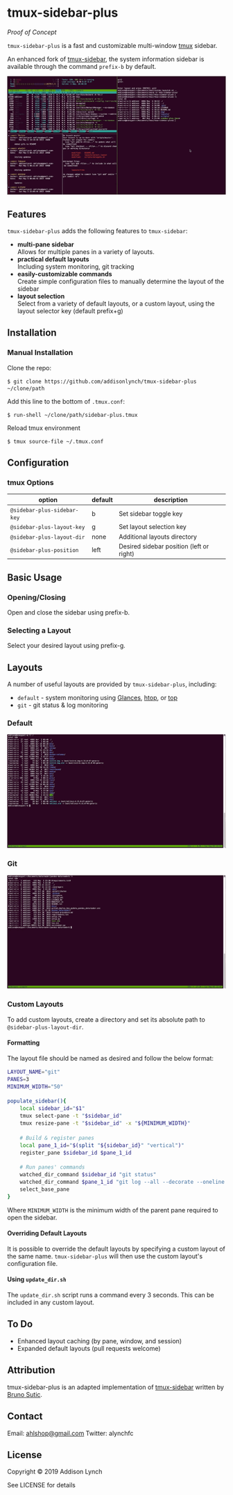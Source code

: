 # tmux-sidebar-plus

*Proof of Concept*

``tmux-sidebar-plus`` is a fast and customizable multi-window
[tmux](https://github.com/tmux/tmux) sidebar.

An enhanced fork of [tmux-sidebar](https://github.com/tmux-plugins/tmux-sidebar),
the system information sidebar is available through the command ``prefix-b`` by default.

![tmux-sidebar-plus](/img/detailed_small.gif)

## Features


``tmux-sidebar-plus`` adds the following features to ``tmux-sidebar``:

- **multi-pane sidebar**<br/>
  Allows for multiple panes in a variety of layouts.
- **practical default layouts**</br>
  Including system monitoring, git tracking
- **easily-customizable commands**<br/>
  Create simple configuration files to manually determine the layout of the
  sidebar
- **layout selection**<br/>
  Select from a variety of default layouts, or a custom layout, using the
  layout selector key (default prefix+g)



## Installation

### Manual Installation

Clone the repo:

```
$ git clone https://github.com/addisonlynch/tmux-sidebar-plus ~/clone/path
```

Add this line to the bottom of ``.tmux.conf``:

```
$ run-shell ~/clone/path/sidebar-plus.tmux
```

Reload tmux environment

```
$ tmux source-file ~/.tmux.conf
```

## Configuration


### tmux Options

| option | default | description    |
|-------|------|---|
| ``@sidebar-plus-sidebar-key``  | b | Set sidebar toggle key |
| ``@sidebar-plus-layout-key`` | g | Set layout selection key |
| ``@sidebar-plus-layout-dir`` | none | Additional layouts directory |
| ``@sidebar-plus-position`` | left | Desired sidebar position (left or right)|


## Basic Usage

### Opening/Closing

Open and close the sidebar using prefix-b.

### Selecting a Layout

Select your desired layout using prefix-g.


## Layouts

A number of useful layouts are provided by ``tmux-sidebar-plus``, including:

* ``default`` - system monitoring using [Glances](https://nicolargo.github.io/glances/),
  [htop](https://hisham.hm/htop/), or [top](https://linux.die.net/man/1/top)
* ``git`` - git status & log monitoring

### Default

![Default Layout](/img/default_small.gif)

### Git

![Git Layout](/img/git_small.gif)

### Custom Layouts

To add custom layouts, create a directory and set its absolute path to
``@sidebar-plus-layout-dir``.

#### Formatting

The layout file should be named as desired and follow the below format:

```bash
LAYOUT_NAME="git"
PANES=3
MINIMUM_WIDTH="50"

populate_sidebar(){
    local sidebar_id="$1"
    tmux select-pane -t "$sidebar_id"
    tmux resize-pane -t "$sidebar_id" -x "${MINIMUM_WIDTH}"

    # Build & register panes
    local pane_1_id="$(split "${sidebar_id}" "vertical")"
    register_pane $sidebar_id $pane_1_id

    # Run panes' commands
    watched_dir_command $sidebar_id "git status"
    watched_dir_command $pane_1_id "git log --all --decorate --oneline --graph"
    select_base_pane
}

```

Where ``MINIMUM_WIDTH`` is the minimum width of the parent pane required to
open the sidebar.

#### Overriding Default Layouts

It is possible to override the default layouts by specifying a custom layout of
the same name. ``tmux-sidebar-plus`` will then use the custom layout's
configuration file.

#### Using ``update_dir.sh``

The ``update_dir.sh`` script runs a command every 3 seconds. This can be
included in any custom layout.

## To Do

* Enhanced layout caching (by pane, window, and session)
* Expanded default layouts (pull requests welcome)

## Attribution

tmux-sidebar-plus is an adapted implementation of [tmux-sidebar](https://github.com/tmux-plugins/tmux-sidebar/commits?author=bruno-) written by [Bruno Sutic](https://github.com/bruno-).

## Contact

Email: ahlshop@gmail.com
Twitter: alynchfc

## License

Copyright © 2019 Addison Lynch

See LICENSE for details

